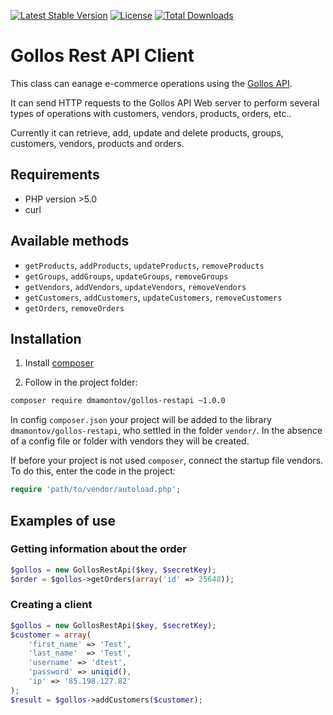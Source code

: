[![Latest Stable Version](https://poser.pugx.org/dmamontov/gollos-restapi/v/stable.svg)](https://packagist.org/packages/dmamontov/agollos-restapi)
[![License](https://poser.pugx.org/dmamontov/gollos-restapi/license.svg)](https://packagist.org/packages/dmamontov/gollos-restapi)
[![Total Downloads](https://poser.pugx.org/dmamontov/gollos-restapi/downloads.svg)](https://packagist.org/packages/dmamontov/gollos-restapi)

Gollos Rest API Client
======================

This class can eanage e-commerce operations using the [Gollos API](https://gollos.com/).

It can send HTTP requests to the Gollos API Web server to perform several types of operations with customers, vendors, products, orders, etc..

Currently it can retrieve, add, update and delete products, groups, customers, vendors, products and orders.

## Requirements
* PHP version >5.0
* curl

## Available methods
* `getProducts`, `addProducts`, `updateProducts`, `removeProducts`
* `getGroups`, `addGroups`, `updateGroups`, `removeGroups`
* `getVendors`, `addVendors`, `updateVendors`, `removeVendors`
* `getCustomers`, `addCustomers`, `updateCustomers`, `removeCustomers`
* `getOrders`, `removeOrders`

## Installation

1) Install [composer](https://getcomposer.org/download/)

2) Follow in the project folder:
```bash
composer require dmamontov/gollos-restapi ~1.0.0
```

In config `composer.json` your project will be added to the library `dmamontov/gollos-restapi`, who settled in the folder `vendor/`. In the absence of a config file or folder with vendors they will be created.

If before your project is not used `composer`, connect the startup file vendors. To do this, enter the code in the project:
```php
require 'path/to/vendor/autoload.php';
```

## Examples of use

### Getting information about the order

``` php
$gollos = new GollosRestApi($key, $secretKey);
$order = $gollos->getOrders(array('id' => 25648));
```
### Creating a client

``` php
$gollos = new GollosRestApi($key, $secretKey);
$customer = array(
    'first_name' => 'Test',
    'last_name'  => 'Test',
    'username' => 'dtest',
    'password' => uniqid(),
    'ip' => '85.198.127.82'
);
$result = $gollos->addCustomers($customer);
```
